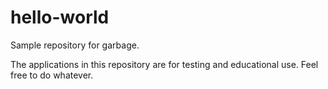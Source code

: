 hello-world
===========

Sample repository for garbage.

The applications in this repository are for testing and educational use. Feel free to do whatever.
